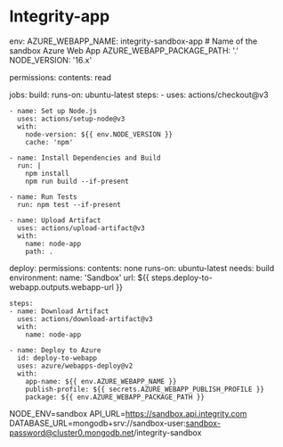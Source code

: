 # Integrity-app
env:
  AZURE_WEBAPP_NAME: integrity-sandbox-app  # Name of the sandbox Azure Web App
  AZURE_WEBAPP_PACKAGE_PATH: '.'  
  NODE_VERSION: '16.x'

permissions:
  contents: read

jobs:
  build:
    runs-on: ubuntu-latest
    steps:
    - uses: actions/checkout@v3

    - name: Set up Node.js
      uses: actions/setup-node@v3
      with:
        node-version: ${{ env.NODE_VERSION }}
        cache: 'npm'

    - name: Install Dependencies and Build
      run: |
        npm install
        npm run build --if-present

    - name: Run Tests
      run: npm test --if-present

    - name: Upload Artifact
      uses: actions/upload-artifact@v3
      with:
        name: node-app
        path: .

  deploy:
    permissions:
      contents: none
    runs-on: ubuntu-latest
    needs: build
    environment:
      name: 'Sandbox'
      url: ${{ steps.deploy-to-webapp.outputs.webapp-url }}

    steps:
    - name: Download Artifact
      uses: actions/download-artifact@v3
      with:
        name: node-app

    - name: Deploy to Azure
      id: deploy-to-webapp
      uses: azure/webapps-deploy@v2
      with:
        app-name: ${{ env.AZURE_WEBAPP_NAME }}
        publish-profile: ${{ secrets.AZURE_WEBAPP_PUBLISH_PROFILE }}
        package: ${{ env.AZURE_WEBAPP_PACKAGE_PATH }}
NODE_ENV=sandbox
API_URL=https://sandbox.api.integrity.com
DATABASE_URL=mongodb+srv://sandbox-user:sandbox-password@cluster0.mongodb.net/integrity-sandbox
